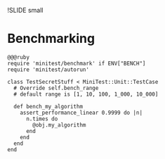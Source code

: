 !SLIDE small

# Benchmarking #

	@@@ruby
	require 'minitest/benchmark' if ENV["BENCH"]
	require 'minitest/autorun'
	
	class TestSecretStuff < MiniTest::Unit::TestCase
	  # Override self.bench_range
	  # default range is [1, 10, 100, 1_000, 10_000]
	
	  def bench_my_algorithm
	    assert_performance_linear 0.9999 do |n|
	      n.times do
	        @obj.my_algorithm
	      end
	    end
	  end
	end


